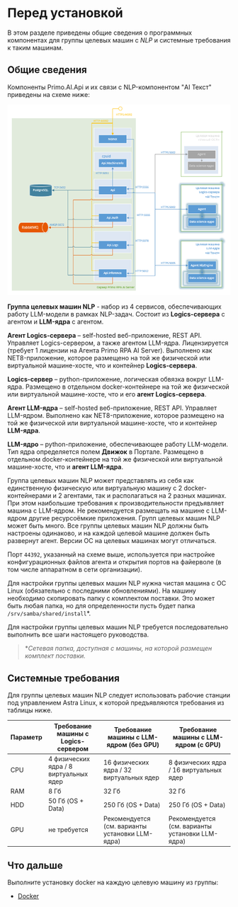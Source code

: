 # Перед установкой

В этом разделе приведены общие сведения о программных компонентах для группы целевых машин с *NLP* и системные требования к таким машинам.

## Общие сведения

Компоненты Primo.AI.Api и их связи с NLP-компонентом "AI Текст" приведены на схеме ниже:

![Компоненты Primo.AI.Api и группы целевых машин NLP](<../../../../.gitbook/assets1/primo-ai/install/nlp-components-and-machines-scheme.png>)

**Группа целевых машин NLP** - набор из 4 сервисов, обеспечивающих работу LLM-модели в рамках NLP-задач. Состоит из **Logics-сервера** с агентом и **LLM-ядра** с агентом.

**Агент Logics-сервера** – self-hosted веб-приложение, REST API. Управляет Logics-сервером, а также агентом LLM-ядра. Лицензируется (требует 1 лицензии на Агента Primo RPA AI Server). Выполнено как NET8-приложение, которое размещено на той же физической или виртуальной машине-хосте, что и контейнер **Logics-сервера**. 

**Logics-сервер** – python-приложение, логическая обвязка вокруг LLM-ядра. Размещено в отдельном docker-контейнере на той же физической или виртуальной машине-хосте, что и его **агент Logics-сервера**.

**Агент LLM-ядра** – self-hosted веб-приложение, REST API. Управляет LLM-ядром. Выполнено как NET8-приложение, которое размещено на той же физической или виртуальной машине-хосте, что и контейнер **LLM-ядра**. 

**LLM-ядро** – python-приложение, обеспечивающее работу LLM-модели. Тип ядра определяется полем **Движок** в Портале. Размещено в отдельном docker-контейнере на той же физической или виртуальной машине-хосте, что и **агент LLM-ядра**.

Группа целевых машин NLP может представлять из себя как единственную физическую или виртуальную машину с 2 docker-контейнерами и 2 агентами, так и располагаться на 2 разных машинах. При этом наибольшие требования к производительности предъявляет машина с LLM-ядром.
Не рекомендуется размещать на машине с LLM-ядром другие ресурсоёмкие приложения. 
Групп целевых машин NLP может быть много. Все группы целевых машин NLP должны быть настроены одинаково, и на каждой целевой машине должен быть развернут агент. Версии ОС на целевых машинах могут отличаться.

Порт `44392`, указанный на схеме выше, используется при настройке конфигурационных файлов агента и открытия портов на файерволе (в том числе аппаратном в сети организации). 

Для настройки группы целевых машин NLP нужна чистая машина с ОС Linux (обязательно с последними обновлениями). На машину необходимо скопировать папку с комплектом поставки. Это может быть любая папка, но для определенности пусть будет папка `/srv/samba/shared/install`*.

Для настройки группы целевых машин NLP требуется последовательно выполнить все шаги настоящего руководства.

> \**Сетевая папка, доступная с машины, на которой размещен комплект поставки.* 



## Системные требования
Для группы целевых машин NLP следует использовать рабочие станции под управлением Astra Linux, к которой предъявляются требования из таблицы ниже.

| Параметр        | Требование машины с Logics-сервером    | Требование машины с LLM-ядром  (без GPU)	       | Требование машины с LLM-ядром (с GPU) 	         | 
| --------------- | -------------------------------------- |------------------------------------------------ | ----------------------------------------------- | 
| CPU             | 4 физических ядра / 8 виртуальных ядер | 16 физических ядра / 32 виртуальных ядер 	     | 8 физических ядра / 16 виртуальных ядер 	       | 
| RAM             | 8 Гб	                                 | 32 Гб	                                	       | 32 Гб	                                	       |  
| HDD             | 50 Гб (OS + Data)	                     | 250 Гб (OS + Data)	                    	       | 250 Гб (OS + Data)	                    	       |
| GPU             | не требуется                           | Рекомендуется (см. варианты установки LLM-ядра) | Рекомендуется (см. варианты установки LLM-ядра) |


## Что дальше

Выполните установку docker на каждую целевую машину из группы:
* [Docker](https://docs.primo-rpa.ru/primo-rpa/primo-rpa-ai-server/installing/installation-docker)
